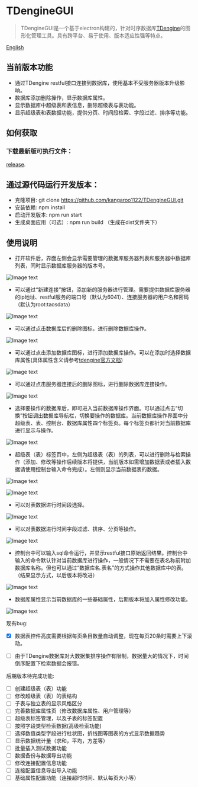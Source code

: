# TDengineGUI

> TDengineGUI是一个基于electron构建的，针对时序数据库[TDengine](https://github.com/taosdata/TDengine)的图形化管理工具。具有跨平台、易于使用、版本适应性强等特点。

[English](https://github.com/kangaroo1122/TDengineGUI/blob/main/README.md)
## 当前版本功能
- 通过TDengine restful接口连接到数据库，使用基本不受服务器版本升级影响。
- 数据库添加删除操作，显示数据库属性。
- 显示数据库中超级表和表信息，删除超级表与表功能。
- 显示超级表和表数据功能，提供分页、时间段检索、字段过滤、排序等功能。

## 如何获取

### 下载最新版可执行文件：
[release](https://github.com/kangaroo1122/TDengineGUI/releases/tag/1.0.3).


## 通过源代码运行开发版本：

- 克隆项目: git clone https://github.com/kangaroo1122/TDengineGUI.git
- 安装依赖: npm install
- 启动开发版本: npm run start
- 生成桌面应用（可选）: npm run build （生成在dist文件夹下）

## 使用说明

- 打开软件后，界面左侧会显示需要管理的数据库服务器列表和服务器中数据库列表，同时显示数据库服务器的版本号。

![Image text](https://github.com/kangaroo1122/TDengineGUI/blob/main/_img/1.png)

- 可以通过“新建连接”按钮，添加新的服务器进行管理。需要提供数据库服务器的ip地址、restful服务的端口号（默认为6041）、连接服务器的用户名和密码（默认为root:taosdata）

![Image text](https://github.com/kangaroo1122/TDengineGUI/blob/main/_img/2.png)

- 可以通过点击数据库后的删除图标，进行删除数据库操作。

![Image text](https://github.com/kangaroo1122/TDengineGUI/blob/main/_img/3.png)

- 可以通过点击添加数据库图标，进行添加数据库操作。可以在添加时选择数据库属性(具体属性含义请参考[tdengine官方文档](https://www.taosdata.com/cn/documentation/taos-sql#management))

![Image text](https://github.com/kangaroo1122/TDengineGUI/blob/main/_img/5.png)

- 可以通过点击服务器连接后的删除图标，进行删除数据库连接操作。

![Image text](https://github.com/kangaroo1122/TDengineGUI/blob/main/_img/6.png)

- 选择要操作的数据库后，即可进入当前数据库操作界面。可以通过点击“切换”按钮调出数据库导航栏，切换要操作的数据库。当前数据库操作界面中分 超级表、表、控制台、数据库属性四个标签页。每个标签页都针对当前数据库进行显示与操作。

![Image text](https://github.com/kangaroo1122/TDengineGUI/blob/main/_img/7.png)

- 超级表（表）标签页中，左侧为超级表（表）的列表，可以进行删除与检索操作（添加、修改等操作后续版本将提供，当前版本如需增加数据表或者插入数据请使用控制台输入命令完成）。左侧则显示当前数据表的数据。

![Image text](https://github.com/kangaroo1122/TDengineGUI/blob/main/_img/8.png)

![Image text](https://github.com/kangaroo1122/TDengineGUI/blob/main/_img/11.png)

- 可以对表数据进行时间段选择。

![Image text](https://github.com/kangaroo1122/TDengineGUI/blob/main/_img/9.png)

- 可以对表数据进行时间字段过滤、排序、分页等操作。

![Image text](https://github.com/kangaroo1122/TDengineGUI/blob/main/_img/10.png)

- 控制台中可以输入sql命令运行，并显示restful接口原始返回结果。控制台中输入的命令默认针对当前数据库进行操作，一般情况下不需要在表名称前附加数据库名称。但也可以通过“数据库名.表名”的方式操作其他数据库中的表。（结果显示方式，以后版本将改进）

![Image text](https://github.com/kangaroo1122/TDengineGUI/blob/main/_img/12.png)

- 数据库属性显示当前数据库的一些基础属性，后期版本将加入属性修改功能。

![Image text](https://github.com/kangaroo1122/TDengineGUI/blob/main/_img/14.png)

现有bug:
- [x] 数据表控件高度需要根据每页条目数量自动调整，现在每页20条时需要上下滚动。
- [ ] 由于TDengine数据库对大数据集排序操作有限制，数据量大的情况下，时间倒序配置下检索数据会报错。


后期版本待完成功能:
- [ ] 创建超级表（表）功能
- [ ] 修改超级表（表）的表结构
- [ ] 子表与独立表的显示风格区分
- [ ] 完善数据库属性页（修改数据库属性、用户管理等）
- [ ] 超级表标签管理，以及子表的标签配置
- [ ] 按照字段类型检索数据(高级检索功能)
- [ ] 选择数值类型字段进行柱状图，折线图等图表的方式显示数据趋势
- [ ] 显示数据统计量（求和，平均，方差等）
- [ ] 批量插入测试数据功能
- [ ] 数据备份与数据导出功能
- [ ] 修改连接配置信息功能
- [ ] 连接配置信息导出导入功能
- [ ] 基础属性配置功能（连接超时时间、默认每页大小等）
